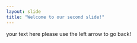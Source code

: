 ```yaml
---
layout: slide
title: "Welcome to our second slide!"
---
```

your text here please
use the left arrow to go back!
